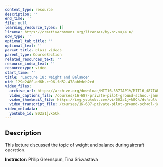 ```yaml
---
content_type: resource
description: ''
end_time: ''
file: null
learning_resource_types: []
license: https://creativecommons.org/licenses/by-nc-sa/4.0/
ocw_type: ''
optional_tab_title: ''
optional_text: ''
parent_title: Class Videos
parent_type: CourseSection
related_resources_text: ''
resource_index_text: ''
resourcetype: Video
start_time: ''
title: 'Lecture 18: Weight and Balance'
uid: 129e2480-ed6b-cc96-fd52-478abbdeb2cd
video_files:
  archive_url: https://archive.org/download/MIT16.687IAP19/MIT16_687IAP19_lec18_300k.mp4
  video_captions_file: /courses/16-687-private-pilot-ground-school-january-iap-2019/cf21a0b959b15237bebda5a9d4ee2743_802a1jvk5Ck.vtt
  video_thumbnail_file: https://img.youtube.com/vi/802a1jvk5Ck/default.jpg
  video_transcript_file: /courses/16-687-private-pilot-ground-school-january-iap-2019/56efdd3d54614b08ac5102a27462c780_802a1jvk5Ck.pdf
video_metadata:
  youtube_id: 802a1jvk5Ck
---
```


Description
-----------

This lecture discussed the topic of weight and balance during aircraft operation.

**Instructor:** Philip Greenspun, Tina Srisvastava

